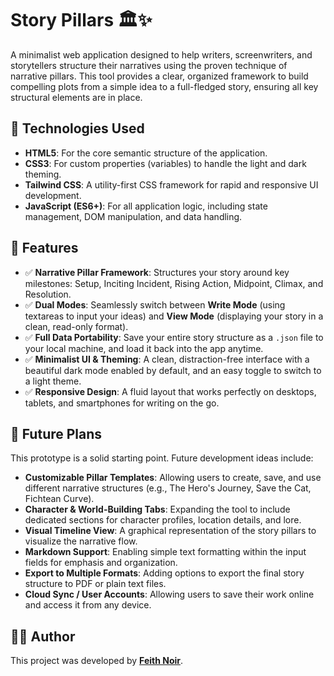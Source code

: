 # Story Pillars 🏛️✨

A minimalist web application designed to help writers, screenwriters, and storytellers structure their narratives using the proven technique of narrative pillars. This tool provides a clear, organized framework to build compelling plots from a simple idea to a full-fledged story, ensuring all key structural elements are in place.

## 🚀 Technologies Used

*   **HTML5**: For the core semantic structure of the application.
*   **CSS3**: For custom properties (variables) to handle the light and dark theming.
*   **Tailwind CSS**: A utility-first CSS framework for rapid and responsive UI development.
*   **JavaScript (ES6+)**: For all application logic, including state management, DOM manipulation, and data handling.

## 🌟 Features

*   ✅ **Narrative Pillar Framework**: Structures your story around key milestones: Setup, Inciting Incident, Rising Action, Midpoint, Climax, and Resolution.
*   ✅ **Dual Modes**: Seamlessly switch between **Write Mode** (using textareas to input your ideas) and **View Mode** (displaying your story in a clean, read-only format).
*   ✅ **Full Data Portability**: Save your entire story structure as a `.json` file to your local machine, and load it back into the app anytime.
*   ✅ **Minimalist UI & Theming**: A clean, distraction-free interface with a beautiful dark mode enabled by default, and an easy toggle to switch to a light theme.
*   ✅ **Responsive Design**: A fluid layout that works perfectly on desktops, tablets, and smartphones for writing on the go.

## 🔮 Future Plans

This prototype is a solid starting point. Future development ideas include:

*   **Customizable Pillar Templates**: Allowing users to create, save, and use different narrative structures (e.g., The Hero's Journey, Save the Cat, Fichtean Curve).
*   **Character & World-Building Tabs**: Expanding the tool to include dedicated sections for character profiles, location details, and lore.
*   **Visual Timeline View**: A graphical representation of the story pillars to visualize the narrative flow.
*   **Markdown Support**: Enabling simple text formatting within the input fields for emphasis and organization.
*   **Export to Multiple Formats**: Adding options to export the final story structure to PDF or plain text files.
*   **Cloud Sync / User Accounts**: Allowing users to save their work online and access it from any device.

## 👨‍💻 Author

This project was developed by **[Feith Noir](https://github.com/FeithNoir)**.
